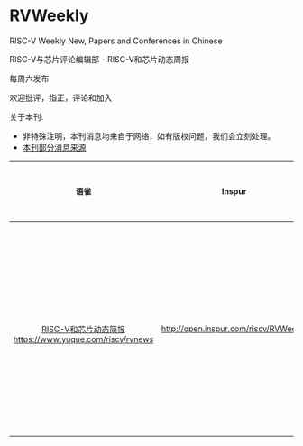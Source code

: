 # RVWeekly
RISC-V Weekly New, Papers and Conferences in Chinese



RISC-V与芯片评论编辑部 - RISC-V和芯片动态周报

每周六发布

欢迎批评，指正，评论和加入



关于本刊: 

- 非特殊注明，本刊消息均来自于网络，如有版权问题，我们会立刻处理。
- [本刊部分消息来源](https://www.yuque.com/riscv/rvnews/overview#vHVQ5)



|语雀|Inspur|微信公众号|Github|Gitee|
| :-----: | :--------: | :----: | :------: | :---: |
| <br />[RISC-V和芯片动态简报](https://www.yuque.com/riscv/rvnews)<br />https://www.yuque.com/riscv/rvnews | http://open.inspur.com/riscv/RVWeekly | 高效服务器和存储技术国家重点实验室<br /><br />![image-20201217201110034](images/image-20201217201110034.png) | https://github.com/inspur-risc-v/RVWeekly | https://gitee.com/inspur-risc-v/RVWeekly |





